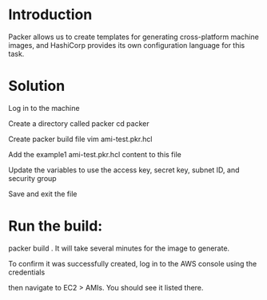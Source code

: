 # Introduction
Packer allows us to create templates for generating cross-platform machine images, and HashiCorp provides its own configuration language for this task. 

# Solution
Log in to the  machine

Create a directory called packer
cd packer

Create packer build file
vim ami-test.pkr.hcl

Add the example1 ami-test.pkr.hcl content to this file

Update the variables to use the access key, secret key, subnet ID, and security group

Save and exit the file

# Run the build:

packer build .
It will take several minutes for the image to generate.

To confirm it was successfully created, log in to the AWS console using the credentials

then navigate to EC2 > AMIs. You should see it listed there.



